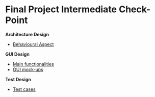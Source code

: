 # Final Project Intermediate Check-Point

**Architecture Design**
* [Behavioural Aspect](https://github.com/davidrsfalcao/LPOO1617_T5G2/blob/final-project/Intermediate%20Check-Point/Behavioural%20Automaton.pdf)

**GUI Design**
* [Main functionalities](https://github.com/davidrsfalcao/LPOO1617_T5G2/blob/final-project/Intermediate%20Check-Point/GUI%20functionalities.md)
* [GUI mock-ups](https://github.com/davidrsfalcao/LPOO1617_T5G2/blob/final-project/Intermediate%20Check-Point/GUI%20mock-ups.pdf)

**Test Design**

* [Test cases](https://github.com/davidrsfalcao/LPOO1617_T5G2/blob/final-project/Intermediate%20Check-Point/Test%20Cases.md)

